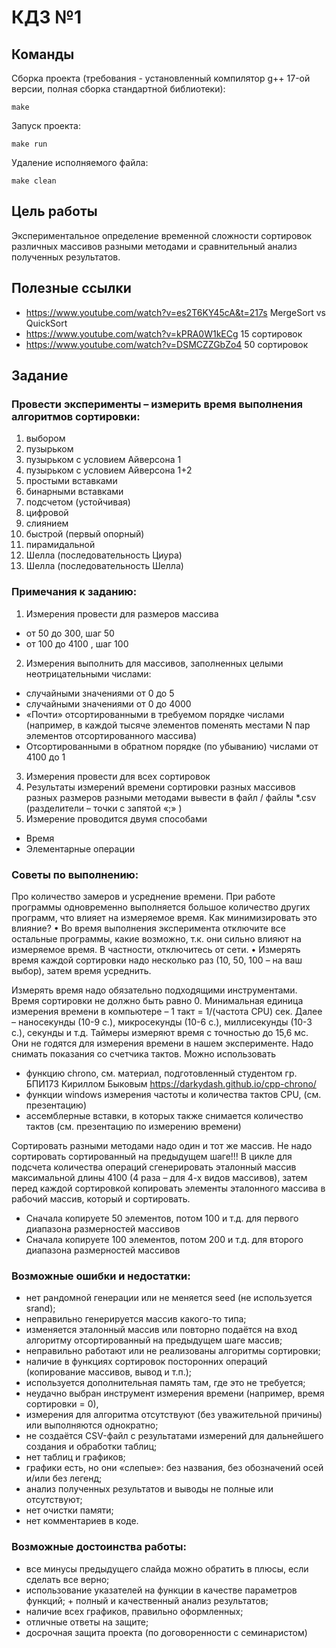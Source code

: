 # КДЗ №1
## Команды
Сборка проекта (требования - установленный компилятор g++ 17-ой версии, полная сборка стандартной библиотеки):
```
make
```
Запуск проекта:
```
make run
```
Удаление исполняемого файла:
```
make clean
```

## Цель работы
Экспериментальное определение временной сложности сортировок различных массивов разными методами и сравнительный анализ полученных результатов.

## Полезные ссылки
- https://www.youtube.com/watch?v=es2T6KY45cA&t=217s MergeSort vs QuickSort 
- https://www.youtube.com/watch?v=kPRA0W1kECg 15 сортировок 
- https://www.youtube.com/watch?v=DSMCZZGbZo4 50 сортировок

## Задание
### Провести эксперименты – измерить время выполнения алгоритмов сортировки:
1) выбором
2) пузырьком
3) пузырьком с условием Айверсона 1
4) пузырьком с условием Айверсона 1+2
5) простыми вставками
6) бинарными вставками
7) подсчетом (устойчивая)
8) цифровой
9) слиянием
10) быстрой (первый опорный)
11) пирамидальной
12) Шелла (последовательность Циура)
13) Шелла (последовательность Шелла)

### Примечания к заданию:
1) Измерения провести для размеров массива
* от 50 до 300, шаг 50
* от 100 до 4100 , шаг 100
2) Измерения выполнить для массивов, заполненных целыми неотрицательными числами:
- случайными значениями от 0 до 5
- случайными значениями от 0 до 4000
- «Почти» отсортированными в требуемом порядке числами (например, в каждой тысяче элементов поменять местами N пар элементов отсортированного массива)
- Отсортированными в обратном порядке (по убыванию) числами от 4100 до 1
3) Измерения провести для всех сортировок
4) Результаты измерений времени сортировки разных массивов разных размеров разными методами вывести в файл / файлы *.csv (разделители – точки с запятой «;» )
5) Измерение проводится двумя способами
- Время
- Элементарные операции

### Советы по выполнению:
Про количество замеров и усреднение времени.
При работе программы одновременно выполняется большое количество других
программ, что влияет на измеряемое время. Как минимизировать это влияние?
• Во время выполнения эксперимента отключите все остальные программы, какие возможно, т.к. они сильно влияют на измеряемое время. В частности, отключитесь от сети.
• Измерять время каждой сортировки надо несколько раз (10, 50, 100 – на ваш выбор), затем время усреднить.

Измерять время надо обязательно подходящими инструментами.
Время сортировки не должно быть равно 0.
Минимальная единица измерения времени в компьютере – 1 такт = 1/(частота CPU) сек. Далее – наносекунды (10-9 c.), микросекунды (10-6 c.), миллисекунды (10-3 c.), секунды и т.д.
Таймеры измеряют время с точностью до 15,6 мс. Они не годятся для измерения времени в нашем эксперименте.
Надо снимать показания со счетчика тактов. Можно использовать
- функцию сhrono, см. материал, подготовленный студентом гр. БПИ173 Кириллом Быковым https://darkydash.github.io/cpp-chrono/
- функции windows измерения частоты и количества тактов CPU, (см. презентацию)
- ассемблерные вставки, в которых также снимается количество тактов (см. презентацию по измерению времени)


Сортировать разными методами надо один и тот же массив. Не надо сортировать сортированный на предыдущем шаге!!!
В цикле для подсчета количества операций сгенерировать эталонный массив максимальной длины 4100 (4 раза – для 4-х видов массивов), затем перед каждой сортировкой копировать элементы эталонного массива в рабочий массив, который и сортировать.
- Сначала копируете 50 элементов, потом 100 и т.д. для первого диапазона размерностей массивов
- Сначала копируете 100 элементов, потом 200 и т.д. для второго диапазона размерностей массивов

### Возможные ошибки и недостатки:
- нет рандомной генерации или не меняется seed (не используется srand);
- неправильно генерируется массив какого-то типа;
- изменяется эталонный массив или повторно подаётся на вход алгоритму отсортированный на предыдущем шаге массив;
- неправильно работают или не реализованы алгоритмы сортировки;
- наличие в функциях сортировок посторонних операций (копирование массивов, вывод и т.п.);
- используется дополнительная память там, где это не требуется;
- неудачно выбран инструмент измерения времени (например, время сортировки = 0),
- измерения для алгоритма отсутствуют (без уважительной причины) или выполняются однократно;
- не создаётся CSV-файл с результатами измерений для дальнейшего создания и обработки таблиц;
- нет таблиц и графиков;
- графики есть, но они «слепые»: без названия, без обозначений осей и/или без легенд;
- анализ полученных результатов и выводы не полные или отсутствуют;
-  нет очистки памяти;
- нет комментариев в коде.

### Возможные достоинства работы:
+ все минусы предыдущего слайда можно обратить в плюсы, если сделать все верно;
+ использование указателей на функции в качестве параметров функций; + полный и качественный анализ результатов;
+ наличие всех графиков, правильно оформленных;
+ отличные ответы на защите;
+ досрочная защита проекта (по договоренности с семинаристом)
